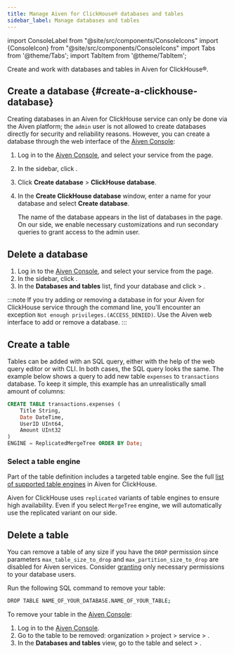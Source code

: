```yaml
---
title: Manage Aiven for ClickHouse® databases and tables
sidebar_label: Manage databases and tables
---
```


import ConsoleLabel from "@site/src/components/ConsoleIcons"
import {ConsoleIcon} from "@site/src/components/ConsoleIcons"
import Tabs from '@theme/Tabs';
import TabItem from '@theme/TabItem';

Create and work with databases and tables in Aiven for ClickHouse®.

## Create a database {#create-a-clickhouse-database}

Creating databases in an Aiven for ClickHouse service can only be done
via the Aiven platform; the `admin` user is not allowed to create
databases directly for security and reliability reasons. However, you
can create a database through the web interface of the
[Aiven Console](https://console.aiven.io/):

1.  Log in to the [Aiven Console](https://console.aiven.io/), and select
    your service from the <ConsoleLabel name="Services"/> page.

1.  In the sidebar, click <ConsoleLabel name="databasesandtables"/>.

1.  Click **Create database** > **ClickHouse database**.

1.  In the **Create ClickHouse database** window, enter a name for your
    database and select **Create database**.

    The name of the database appears in the list of databases
    in the <ConsoleLabel name="databasesandtables"/> page. On our side, we enable
    necessary customizations and run secondary queries to grant access
    to the admin user.

## Delete a database

1.  Log in to the [Aiven Console](https://console.aiven.io/), and select
    your service from the <ConsoleLabel name="Services"/> page.
1. In the sidebar, click <ConsoleLabel name="databasesandtables"/>.
1. In the **Databases and tables** list, find your database and click
    <ConsoleLabel name="actions"/> > <ConsoleLabel name="deletedatabase"/>.

:::note
If you try adding or removing a database in for your Aiven for
ClickHouse service through the command line, you'll encounter an
exception `Not enough privileges.(ACCESS_DENIED)`. Use the Aiven
web interface to add or remove a database.
:::

## Create a table

Tables can be added with an SQL query, either with the help of the web
query editor or with CLI. In both cases, the SQL query looks the same.
The example below shows a query to add new table `expenses` to
`transactions` database. To keep it simple, this example has an
unrealistically small amount of columns:

```sql
CREATE TABLE transactions.expenses (
    Title String,
    Date DateTime,
    UserID UInt64,
    Amount UInt32
)
ENGINE = ReplicatedMergeTree ORDER BY Date;
```

### Select a table engine

Part of the table definition includes a targeted table engine. See the full
[list of supported table engines](/docs/products/clickhouse/reference/supported-table-engines)
in Aiven for ClickHouse.

Aiven for ClickHouse uses `replicated` variants of table
engines to ensure high availability. Even if you select `MergeTree`
engine, we will automatically use the replicated variant on our side.

## Delete a table

You can remove a table of any size if you have the `DROP` permission
since parameters `max_table_size_to_drop` and
`max_partition_size_to_drop` are disabled for Aiven services. Consider
[granting](/docs/products/clickhouse/howto/manage-users-roles) only necessary
permissions to your database users.

<Tabs groupId="group1">
<TabItem value="CLI" label="CLI" default>

Run the following SQL command to remove your table:

```bash
DROP TABLE NAME_OF_YOUR_DATABASE.NAME_OF_YOUR_TABLE;
```

</TabItem>
<TabItem value="Console" label="Console">

To remove your table in the [Aiven Console](https://console.aiven.io/):

1.  Log in to the [Aiven Console](https://console.aiven.io/).
1.  Go to the table to be removed: organization > project >
    service > <ConsoleLabel name="databasesandtables"/>.
1.  In the **Databases and tables** view, go to the table and
    select <ConsoleLabel name="actions"/> > <ConsoleLabel name="deletetable"/>.

</TabItem>
</Tabs>

